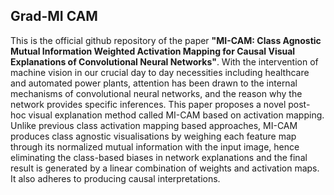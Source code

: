 ## Grad-MI CAM
This is the official github repository of the paper **"MI-CAM: Class Agnostic Mutual Information Weighted Activation Mapping for Causal Visual Explanations of Convolutional Neural Networks"**. With the intervention of machine vision in our crucial day to day necessities including healthcare and automated power plants, attention has been drawn to the internal mechanisms of convolutional neural networks, and the reason why the network provides specific inferences. This paper proposes a novel post-hoc visual explanation method called MI-CAM based on activation mapping. Unlike previous class activation mapping based approaches, MI-CAM produces class agnostic visualisations by weighing each
feature map through its normalized mutual information with the input image, hence eliminating the class-based biases in network explanations and the final result is generated by a linear combination of weights and activation maps. It also adheres to producing causal interpretations. 
